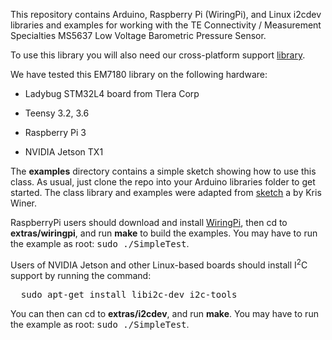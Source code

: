 This repository contains Arduino, Raspberry Pi (WiringPi), and Linux i2cdev
libraries and examples for working with the TE Connectivity / Measurement
Specialties MS5637 Low Voltage Barometric Pressure Sensor.

To use this library you will also need our cross-platform support 
[library](https://github.com/simondlevy/CrossPlatformDataBus).

We have tested this EM7180 library on the following hardware:

* Ladybug STM32L4 board from Tlera Corp

* Teensy 3.2, 3.6

* Raspberry Pi 3

* NVIDIA Jetson TX1

The <b>examples</b> directory contains a simple sketch showing how to use this class. As usual, just clone the repo
into your Arduino libraries folder to get started. The class library and
examples were adapted from  [sketch](https://raw.githubusercontent.com/kriswiner/MPU9250/master/MPU9250_MS5637_AHRS_t3.ino) a by Kris Winer.

RaspberryPi users should download and install [WiringPi](http://wiringpi.com/),
then cd to <b>extras/wiringpi</b>, and run <b>make</b>
to build the examples.  You may have to run the example as root: <tt>sudo ./SimpleTest</tt>.

Users of NVIDIA Jetson and other Linux-based boards should install I<sup>2</sup>C support by running the command:
<pre>
  sudo apt-get install libi2c-dev i2c-tools
</pre>
You can then can cd to <b>extras/i2cdev</b>, and run
<b>make</b>. You may have to run the example as root: <tt>sudo ./SimpleTest</tt>.
